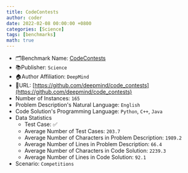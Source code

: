 ```yaml
---
title: CodeContests
author: coder
date: 2022-02-08 00:00:00 +0800
categories: [Science]
tags: [benchmarks]
math: true
---
```


- 🗂️Benchmark Name: [CodeContests](https://www.science.org/doi/full/10.1126/science.abq1158)
- 📚Publisher: `Science`
- 🏠Author Affiliation: `DeepMind`
- 🔗URL: [https://github.com/deepmind/code_contests](https://github.com/deepmind/code_contests)
- Number of Instances: `165`
- Problem Description's Natural Language: `English`
- Code Solution's Programming Language: `Python`, `C++`, `Java`
- Data Statistics
  + Test Case: ✅
  + Average Number of Test Cases: `203.7`
  + Average Number of Characters in Problem Description: `1989.2`
  + Average Number of Lines in Problem Description: `66.4`
  + Average Number of Characters in Code Solution: `2239.3`
  + Average Number of Lines in Code Solution: `92.1`
- Scenario: `Competitions`
